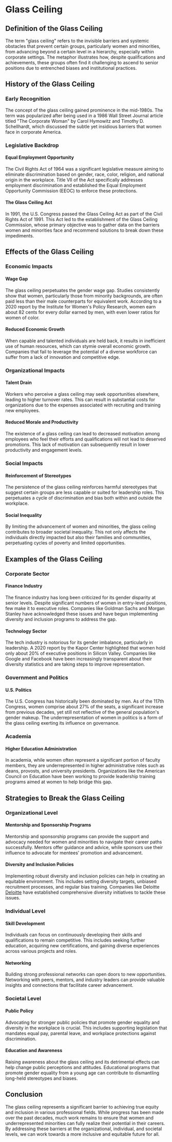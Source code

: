 # Glass Ceiling

## Definition of the Glass Ceiling

The term "glass ceiling" refers to the invisible barriers and systemic obstacles that prevent certain groups, particularly women and minorities, from advancing beyond a certain level in a hierarchy, especially within corporate settings. The metaphor illustrates how, despite qualifications and achievements, these groups often find it challenging to ascend to senior positions due to entrenched biases and institutional practices.

## History of the Glass Ceiling

### Early Recognition

The concept of the glass ceiling gained prominence in the mid-1980s. The term was popularized after being used in a 1986 Wall Street Journal article titled "The Corporate Woman" by Carol Hymowitz and Timothy D. Schellhardt, which discussed the subtle yet insidious barriers that women face in corporate America.

### Legislative Backdrop

#### Equal Employment Opportunity
The Civil Rights Act of 1964 was a significant legislative measure aiming to eliminate discrimination based on gender, race, color, religion, and national origin in the workplace. Title VII of the Act specifically addresses employment discrimination and established the Equal Employment Opportunity Commission (EEOC) to enforce these protections.

#### The Glass Ceiling Act
In 1991, the U.S. Congress passed the Glass Ceiling Act as part of the Civil Rights Act of 1991. This Act led to the establishment of the Glass Ceiling Commission, whose primary objective was to gather data on the barriers women and minorities face and recommend solutions to break down these impediments.

## Effects of the Glass Ceiling

### Economic Impacts

#### Wage Gap
The glass ceiling perpetuates the gender wage gap. Studies consistently show that women, particularly those from minority backgrounds, are often paid less than their male counterparts for equivalent work. According to a 2020 report by the Institute for Women's Policy Research, women earn about 82 cents for every dollar earned by men, with even lower ratios for women of color.

#### Reduced Economic Growth
When capable and talented individuals are held back, it results in inefficient use of human resources, which can stymie overall economic growth. Companies that fail to leverage the potential of a diverse workforce can suffer from a lack of innovation and competitive edge.

### Organizational Impacts

#### Talent Drain
Workers who perceive a glass ceiling may seek opportunities elsewhere, leading to higher turnover rates. This can result in substantial costs for organizations due to the expenses associated with recruiting and training new employees.

#### Reduced Morale and Productivity
The existence of a glass ceiling can lead to decreased motivation among employees who feel their efforts and qualifications will not lead to deserved promotions. This lack of motivation can subsequently result in lower productivity and engagement levels.

### Social Impacts

#### Reinforcement of Stereotypes
The persistence of the glass ceiling reinforces harmful stereotypes that suggest certain groups are less capable or suited for leadership roles. This perpetuates a cycle of discrimination and bias both within and outside the workplace.

#### Social Inequality
By limiting the advancement of women and minorities, the glass ceiling contributes to broader societal inequality. This not only affects the individuals directly impacted but also their families and communities, perpetuating cycles of poverty and limited opportunities.

## Examples of the Glass Ceiling

### Corporate Sector

#### Finance Industry
The finance industry has long been criticized for its gender disparity at senior levels. Despite significant numbers of women in entry-level positions, few make it to executive roles. Companies like Goldman Sachs and Morgan Stanley have acknowledged these issues and have begun implementing diversity and inclusion programs to address the gap.

#### Technology Sector
The tech industry is notorious for its gender imbalance, particularly in leadership. A 2020 report by the Kapor Center highlighted that women hold only about 20% of executive positions in Silicon Valley. Companies like Google and Facebook have been increasingly transparent about their diversity statistics and are taking steps to improve representation.

### Government and Politics

#### U.S. Politics
The U.S. Congress has historically been dominated by men. As of the 117th Congress, women comprise about 27% of the seats, a significant increase from previous decades, yet still not reflective of the general population's gender makeup. The underrepresentation of women in politics is a form of the glass ceiling exerting its influence on governance.

### Academia

#### Higher Education Administration
In academia, while women often represent a significant portion of faculty members, they are underrepresented in higher administrative roles such as deans, provosts, and university presidents. Organizations like the American Council on Education have been working to provide leadership training programs aimed at women to help bridge this gap.

## Strategies to Break the Glass Ceiling

### Organizational Level

#### Mentorship and Sponsorship Programs
Mentorship and sponsorship programs can provide the support and advocacy needed for women and minorities to navigate their career paths successfully. Mentors offer guidance and advice, while sponsors use their influence to advocate for mentees' promotion and advancement.

#### Diversity and Inclusion Policies
Implementing robust diversity and inclusion policies can help in creating an equitable environment. This includes setting diversity targets, unbiased recruitment processes, and regular bias training. Companies like Deloitte [Deloitte](https://www2.deloitte.com/global/en.html) have established comprehensive diversity initiatives to tackle these issues.

### Individual Level

#### Skill Development
Individuals can focus on continuously developing their skills and qualifications to remain competitive. This includes seeking further education, acquiring new certifications, and gaining diverse experiences across various projects and roles.

#### Networking
Building strong professional networks can open doors to new opportunities. Networking with peers, mentors, and industry leaders can provide valuable insights and connections that facilitate career advancement.

### Societal Level

#### Public Policy
Advocating for stronger public policies that promote gender equality and diversity in the workplace is crucial. This includes supporting legislation that mandates equal pay, parental leave, and workplace protections against discrimination.

#### Education and Awareness
Raising awareness about the glass ceiling and its detrimental effects can help change public perceptions and attitudes. Educational programs that promote gender equality from a young age can contribute to dismantling long-held stereotypes and biases.

## Conclusion

The glass ceiling represents a significant barrier to achieving true equity and inclusion in various professional fields. While progress has been made over the past decades, much work remains to ensure that women and underrepresented minorities can fully realize their potential in their careers. By addressing these barriers at the organizational, individual, and societal levels, we can work towards a more inclusive and equitable future for all.